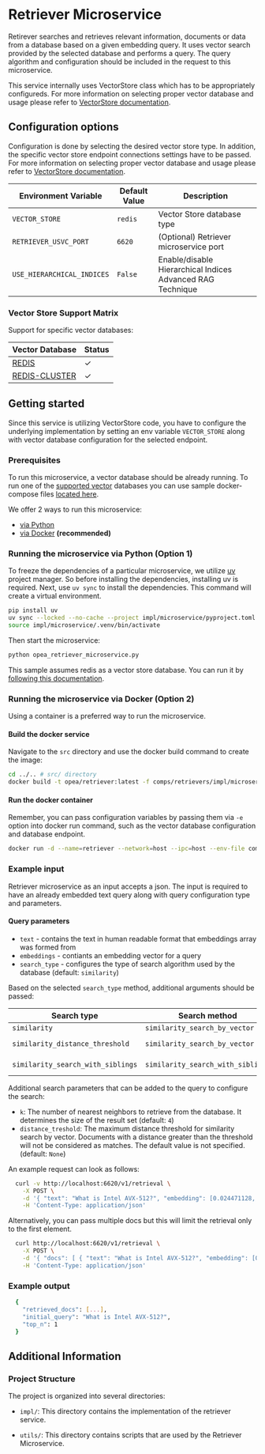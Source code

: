 # Retriever Microservice

Retirever searches and retrieves relevant information, documents or data from a database based on a given embedding query. It uses vector search provided by the selected database and performs a query. The query algorithm and configuration should be included in the request to this microservice.

This service internally uses VectorStore class which has to be appropriately configureds. For more information on selecting proper vector database and usage please refer to [VectorStore documentation](../vectorstores/README.md).

## Configuration options

Configuration is done by selecting the desired vector store type. In addition, the specific vector store endpoint connections settings have to be passed.  For more information on selecting proper vector database and usage please refer to [VectorStore documentation](../vectorstores/README.md).

| Environment Variable    | Default Value     | Description                                                                                      |
|-------------------------|-------------------|--------------------------------------------------------------------------------------------------|
| `VECTOR_STORE`          | `redis`           | Vector Store database type                                                                       |
| `RETRIEVER_USVC_PORT`          | `6620`           | (Optional) Retriever microservice port         |
| `USE_HIERARCHICAL_INDICES` | `False`        | Enable/disable Hierarchical Indices Advanced RAG Technique         |

### Vector Store Support Matrix

Support for specific vector databases:

| Vector Database                                          |  Status   |
| -------------------------------------------------------- | --------- |
| [REDIS](../vectorstores/README.md#redis)                 | &#x2713;  |
| [REDIS-CLUSTER](../vectorstores/README.md#redis-cluster) | &#x2713;  |

## Getting started

Since this service is utilizing VectorStore code, you have to configure the underlying implementation by setting an env variable `VECTOR_STORE` along with vector database configuration for the selected endpoint.

### Prerequisites

To run this microservice, a vector database should be already running. To run one of the [supported vector](#vector-store-support-matrix) databases you can use sample docker-compose files [located here](../vectorstores/impl/).

We offer 2 ways to run this microservice:
  - [via Python](#running-the-microservice-via-python-option-1)
  - [via Docker](#running-the-microservice-via-docker-option-2) **(recommended)**

### Running the microservice via Python (Option 1)

To freeze the dependencies of a particular microservice, we utilize [uv](https://github.com/astral-sh/uv) project manager. So before installing the dependencies, installing uv is required.
Next, use `uv sync` to install the dependencies. This command will create a virtual environment.

```bash
pip install uv
uv sync --locked --no-cache --project impl/microservice/pyproject.toml
source impl/microservice/.venv/bin/activate
```

Then start the microservice:

```bash
python opea_retriever_microservice.py
```
This sample assumes redis as a vector store database. You can run it by [following this documentation](../vectorstores/README.md#redis).

### Running the microservice via Docker (Option 2)

Using a container is a preferred way to run the microservice.

#### Build the docker service

Navigate to the `src` directory and use the docker build command to create the image:

```bash
cd ../.. # src/ directory
docker build -t opea/retriever:latest -f comps/retrievers/impl/microservice/Dockerfile .
```

#### Run the docker container

Remember, you can pass configuration variables by passing them via `-e` option into docker run command, such as the vector database configuration and database endpoint.

```bash
docker run -d --name=retriever --network=host --ipc=host --env-file comps/retrievers/impl/microservice/.env opea/retriever:latest
```

### Example input

Retriever microservice as an input accepts a json. The input is required to have an already embedded text query along with query configuration type and parameters.

#### Query parameters

- `text` - contains the text in human readable format that embeddings array was formed from
- `embeddings` - contiants an embedding vector for a query
- `search_type` - configures the type of search algorithm used by the database (default: `similarity`)

Based on the selected `search_type` method, additional arguments should be passed:

| Search type                      | Search method                             | Arguments                     |
| -------------------------------- | ----------------------------------------- | ----------------------------- |
| `similarity`                     | `similarity_search_by_vector`             | `k`                           |
| `similarity_distance_threshold`  | `similarity_search_by_vector`             | `k`, `distance_threshold`     |
| `similarity_search_with_siblings` | `similarity_search_with_siblings`       | `k`, `distance_threshold`     |
Additional search parameters that can be added to the query to configure the search:
- `k`: The number of nearest neighbors to retrieve from the database. It determines the size of the result set (default: `4`)
- `distance_treshold`: The maximum distance threshold for similarity search by vector. Documents with a distance greater than the threshold will not be considered as matches. The default value is not specified. (default: `None`)

An example request can look as follows:

```bash
  curl -v http://localhost:6620/v1/retrieval \
    -X POST \
    -d '{ "text": "What is Intel AVX-512?", "embedding": [0.024471128, 0.047724035, -0.02704641, 0.0013827643], "search_type": "similarity" }' \
    -H 'Content-Type: application/json'
```

Alternatively, you can pass multiple docs but this will limit the retrieval only to the first element.

```bash
  curl http://localhost:6620/v1/retrieval \
    -X POST \
    -d '{ "docs": [ { "text": "What is Intel AVX-512?", "embedding": [0.024471128, 0.047724035, -0.02704641, 0.0013827643], "search_type": "similarity" } ] }' \
    -H 'Content-Type: application/json'
```

### Example output

```bash
  {
    "retrieved_docs": [...],
    "initial_query": "What is Intel AVX-512?",
    "top_n": 1
  }
```

## Additional Information
### Project Structure

The project is organized into several directories:

- `impl/`: This directory contains the implementation of the retriever service.

- `utils/`: This directory contains scripts that are used by the Retriever Microservice.

